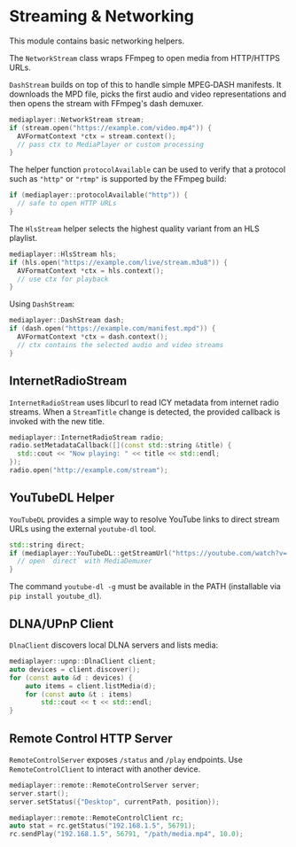 # Streaming & Networking

This module contains basic networking helpers.

The `NetworkStream` class wraps FFmpeg to open media from HTTP/HTTPS URLs.

`DashStream` builds on top of this to handle simple MPEG‑DASH manifests. It
downloads the MPD file, picks the first audio and video representations and then
opens the stream with FFmpeg's dash demuxer.

```cpp
mediaplayer::NetworkStream stream;
if (stream.open("https://example.com/video.mp4")) {
  AVFormatContext *ctx = stream.context();
  // pass ctx to MediaPlayer or custom processing
}
```

The helper function `protocolAvailable` can be used to verify that a protocol
such as `"http"` or `"rtmp"` is supported by the FFmpeg build:

```cpp
if (mediaplayer::protocolAvailable("http")) {
  // safe to open HTTP URLs
}
```

The `HlsStream` helper selects the highest quality variant from an HLS playlist.

```cpp
mediaplayer::HlsStream hls;
if (hls.open("https://example.com/live/stream.m3u8")) {
  AVFormatContext *ctx = hls.context();
  // use ctx for playback
}
```

Using `DashStream`:

```cpp
mediaplayer::DashStream dash;
if (dash.open("https://example.com/manifest.mpd")) {
  AVFormatContext *ctx = dash.context();
  // ctx contains the selected audio and video streams
}
```

## InternetRadioStream

`InternetRadioStream` uses libcurl to read ICY metadata from internet radio
streams. When a `StreamTitle` change is detected, the provided callback is
invoked with the new title.

```cpp
mediaplayer::InternetRadioStream radio;
radio.setMetadataCallback([](const std::string &title) {
  std::cout << "Now playing: " << title << std::endl;
});
radio.open("http://example.com/stream");
```

## YouTubeDL Helper

`YouTubeDL` provides a simple way to resolve YouTube links to direct stream URLs using the external `youtube-dl` tool.

```cpp
std::string direct;
if (mediaplayer::YouTubeDL::getStreamUrl("https://youtube.com/watch?v=...", direct)) {
  // open `direct` with MediaDemuxer
}
```

The command `youtube-dl -g` must be available in the PATH (installable via `pip install youtube_dl`).

## DLNA/UPnP Client

`DlnaClient` discovers local DLNA servers and lists media:

```cpp
mediaplayer::upnp::DlnaClient client;
auto devices = client.discover();
for (const auto &d : devices) {
    auto items = client.listMedia(d);
    for (const auto &t : items)
        std::cout << t << std::endl;
}
```

## Remote Control HTTP Server

`RemoteControlServer` exposes `/status` and `/play` endpoints.
Use `RemoteControlClient` to interact with another device.

```cpp
mediaplayer::remote::RemoteControlServer server;
server.start();
server.setStatus({"Desktop", currentPath, position});

mediaplayer::remote::RemoteControlClient rc;
auto stat = rc.getStatus("192.168.1.5", 56791);
rc.sendPlay("192.168.1.5", 56791, "/path/media.mp4", 10.0);
```
